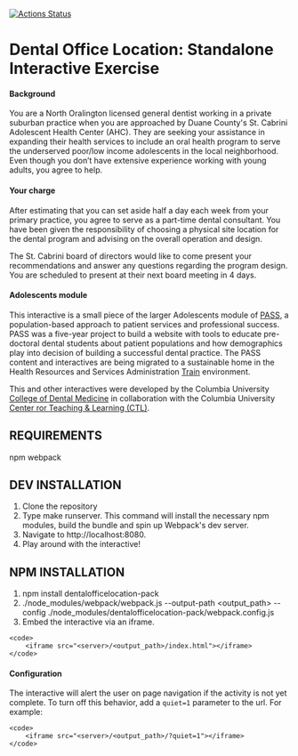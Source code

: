 [![Actions Status](https://github.com/ccnmtl/dentalofficelocation-pack/workflows/build-and-test/badge.svg)](https://github.com/ccnmtl/dentalofficelocation-pack/actions)

Dental Office Location: Standalone Interactive Exercise 
==========

#### Background
You are a North Oralington licensed general dentist working in a private suburban practice when you are approached by Duane County's St. Cabrini Adolescent Health Center (AHC). They are seeking your assistance in expanding their health services to include an oral health program to serve the underserved poor/low income adolescents in the local neighborhood. Even though you don’t have extensive experience working with young adults, you agree to help.

#### Your charge
After estimating that you can set aside half a day each week from your primary practice, you agree to serve as a part-time dental consultant. You have been given the responsibility of choosing a physical site location for the dental program and advising on the overall operation and design.

The St. Cabrini board of directors would like to come present your recommendations and answer any questions regarding the program design. You are scheduled to present at their next board meeting in 4 days.

#### Adolescents module
This interactive is a small piece of the larger Adolescents module of [PASS](https://pass.ccnmtl.columbia.edu), a population-based approach to patient services and professional success. PASS was a five-year project to build a website with tools to educate pre-doctoral dental students about patient populations and how demographics play into decision of building a successful dental practice. The PASS content and interactives are being migrated to a sustainable home in the Health Resources and Services Administration [Train](https://www.train.org/) environment.

This and other interactives were developed by the Columbia University [College of Dental Medicine](http://dental.columbia.edu/) in collaboration with the Columbia University [Center ror Teaching & Learning (CTL)](http://ctl.columbia.edu).

REQUIREMENTS
------------
npm
webpack

DEV INSTALLATION
------------
1. Clone the repository
2. Type make runserver. This command will install the necessary npm modules, build the bundle and spin up Webpack's dev server.
3. Navigate to http://localhost:8080.
4. Play around with the interactive!

NPM INSTALLATION
------------
1. npm install dentalofficelocation-pack
2. ./node_modules/webpack/webpack.js --output-path <output_path> --config ./node_modules/dentalofficelocation-pack/webpack.config.js
3. Embed the interactive via an iframe.

```
<code>
    <iframe src="<server>/<output_path>/index.html"></iframe>
</code>
```

#### Configuration
The interactive will alert the user on page navigation if the activity is not yet complete. To turn off this behavior, add a ```quiet=1``` parameter to the url. For example:

```
<code>
    <iframe src="<server>/<output_path>/?quiet=1"></iframe>
</code>
```
